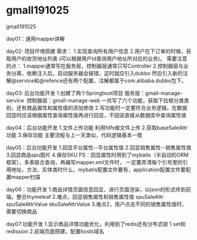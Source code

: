 # gmall191025
gmall191025

day01：通用mapper讲解

day02: 项目环境搭建
需求：
    1.实现查询所有用户信息
    2.用户在下订单的时候，获取用户的收货地址列表
    (可以根据用户Id查询用户地址所对应的业务)。
需要注意的点：
    1.mapper通常写在服务层，控制器层通常只写Controller
    2.控制器层与业务分离，依赖注入后，启动服务器会报错，这时就应引入dubbo
    然后引入新的注解@service和@refence还有两个配置，注解都属于com.alibaba.dubbo包下。

day03: 后台功能开发
    1.创建了两个Springboot项目
        ​	服务层：gmall-manage-service
        ​	控制器层：gmall-manage-web 
       一共写了六个功能，获取下拉框分类类别，还有商品属性和属性值的添加修改
    2.写功能时一定要符合业务逻辑，在数据回显时应该根据属性查询属性值再进行回显，不因该直接从数据库中查询属性值  
    
day04：后台功能开发
    1.文件上传功能
        利用fdfs做文件上传
    2.获取baseSaleAttr功能
    3.保存功能
    主要流程与上一天类似，代码逻辑基本一致
    
day05：后台功能开发
    1.回显平台属性--平台属性值
    2.回显销售属性--销售属性值
    3.回显商品spu图片
    4.保存SKU
    PS：回显属性时用到了mybatis（半自动的ORM框架），多表联合查询，再编写mapper.xml文件时，
    一定要弄清每个引号里的引用地址，方法，实体类时什么，mybatis配置文件要有，application配置文件要配置mapper扫描

day06：功能开发
    1.商品详情页面信息回显，进行页面渲染，以json的形式传到前端，整合thymeleaf
    2.难点，回显销售属性和销售属性值	spuSaleAttr	spuSaleAttrValue skuSaleAttrValue
    3.难点2，用户点击不同的销售属性值时，需要切换商品
    
day07:功能开发
    1.显示商品详情功能优化，利用到了redis还有分布式锁
        1.set和redission
    2.前端页面搭建，配置hosts域名
    
    
    
    

